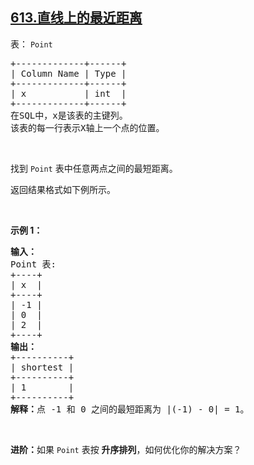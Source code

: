 ## [613.直线上的最近距离](https://leetcode.cn/problems/shortest-distance-in-a-line/)
<p>表：&nbsp;<code>Point</code></p>

<pre>
+-------------+------+
| Column Name | Type |
+-------------+------+
| x           | int  |
+-------------+------+
在SQL中，x是该表的主键列。
该表的每一行表示X轴上一个点的位置。
</pre>

<p>&nbsp;</p>

<p>找到 <code>Point</code> 表中任意两点之间的最短距离。</p>

<p>返回结果格式如下例所示。</p>

<p>&nbsp;</p>

<p><strong>示例 1：</strong></p>

<pre>
<b>输入：</b>
Point 表:
+----+
| x  |
+----+
| -1 |
| 0  |
| 2  |
+----+
<b>输出：</b>
+----------+
| shortest |
+----------+
| 1        |
+----------+
<b>解释：</b>点 -1 和 0 之间的最短距离为 |(-1) - 0| = 1。
</pre>

<p>&nbsp;</p>

<p><strong>进阶：</strong>如果 <code>Point</code> 表按 <strong>升序排列</strong>，如何优化你的解决方案？</p>

